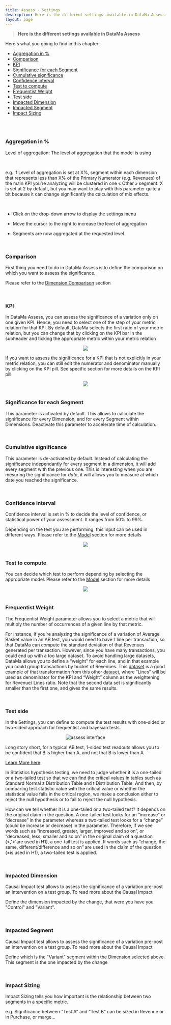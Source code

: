 ```yaml
---
title: Assess - Settings
description: Here is the different settings available in DataMa Assess
layout: page
---
```



> **Here is the different settings available in DataMa Assess**


Here's what you going to find in this chapter:
- [Aggregation in %](#aggregation-in)
- [Comparison](#comparison)
- [KPI](#kpi)
- [Significance for each Segment](#significance-for-each-segment)
- [Cumulative significance](#cumulative-significance)
- [Confidence interval](#confidence-interval)
- [Test to compute](#test-to-compute)
- [Frequentist Weight](#frequentist-weight)
- [Test side](#test-side)
- [Impacted Dimension](#impacted-dimension)
- [Impacted Segment](#impacted-segment)
- [Impact Sizing](#impact-sizing)



<br>
<br>

### <b>Aggregation in %</b>

Level of aggregation: The level of aggregation that the model is using 

<br>

e.g. if Level of aggregation is set at X%, segment within each dimension that represents less than X% of the Primary Numerator (e.g. Revenues) of the main KPI you’re analyzing will be clustered in one « Other » segment. X is set at 2 by default, but you may want to play with this parameter quite a bit because it can change significantly the calculation of mix effects.

<br>

- Click on the drop-down arrow to display the settings menu

- Move the cursor to the right to increase the level of aggregation

- Segments are now aggregated at the requested level

<br>

### <b>Comparison</b>

First thing you need to do in DataMa Assess is to define the comparison on which you want to assess the significance. 

Please refer to the [Dimension Comparison]({{site.url}}/{{site.baseurl}}/core_app/new/interface/subheader/dimension_comparison.html) section

<br>

### <b>KPI</b>

In DataMa Assess, you can assess the significance of a variation only on one given KPI. Hence, you need to select one of the step of your metric relation for that KPI. By default, DataMa selects the first ratio of your metric relation, but you can change that by clicking on the KPI bar in the subheader and ticking the appropriate metric within your metric relation

<center><img src="{{site.url}}/{{site.baseurl}}/core_app/new/assess/images/assess_settingsKPI.png"/></center>


If you want to assess the significance for a KPI that is not explicitly in your metric relation, you can still edit the numerator and denominator manually by clicking on the KPI pill. See specific section for more details on the KPI pill

<center><img src="{{site.url}}/{{site.baseurl}}/core_app/new/assess/images/assess_settingsKPI2.png"/></center>

<br>

### <b>Significance for each Segment</b>

This parameter is activated by default. 
This allows to calculate the significance for every Dimension, and for every Segment within Dimensions. Deactivate this parameter to accelerate time of calculation. 

<br>


### <b>Cumulative significance</b>

This parameter is de-activated by default. 
Instead of calculating the significance independantly for every segment in a dimension, it will add every segment with the previous one. 
This is interesting when you are mesuring the significance for <i>date</i>, it will allows you to measure at which date you reached the significance. 


<br>

### <b>Confidence interval</b>

Confidence interval is set in % to decide the level of confidence, or statistical power of your assessment. It ranges from 50% to 99%. 

Depending on the test you are performing, this input can be used in different ways. Please refer to the [Model]({{site.url}}/{{site.baseurl}}/core_app/new/assess/model.html) section for more details

<center><img src="{{site.url}}/{{site.baseurl}}/core_app/new/assess/images/assess_settingsConfidenceInterval.png"/></center>

<br>

### <b>Test to compute</b>

You can decide which test  to perform depending by selecting the appropriate model. Please refer to the [Model]({{site.url}}/{{site.baseurl}}/core_app/new/assess/model.html) section for more details

<center><img src="{{site.url}}/{{site.baseurl}}/core_app/new/assess/images/assess_settingsTestCompute.png"/></center>

<br>


### <b>Frequentist Weight</b>

The Frequentist Weight parameter allows you to select a metric that will multiply the number of occurrences of a given line by that metric. 

For instance, if you’re analyzing the significance of a variation of Average Basket value in an AB test, you would need to have 1 line per transaction, so that DataMa can compute the standard deviation of that Revenues generated per transaction. However, since you have many transactions, you could end up with a too large dataset. To avoid handling large datasets, DataMa allows you to define a “weight” for each line, and in that example you could group transactions by bucket of Revenues. This [dataset](https://docs.google.com/spreadsheets/d/1VJJ2j5ldrSfvLQatd9SAikIJX_2dhBgDCjkdX_oUgB4/edit#gid=1483851606) is a good example of that transformation from this other [dataset](https://docs.google.com/spreadsheets/d/1VJJ2j5ldrSfvLQatd9SAikIJX_2dhBgDCjkdX_oUgB4/edit#gid=1115355265), where “Lines” will be used as denominator for the KPI and “Weight” column as the weightening for Revenue/ Lines ratio. Note that the second data set is significantly smaller than the first one, and gives the same results.

<br>

### <b>Test side</b>

In the Settings, you can define to compute the test results with one-sided or two-sided approach for frequentist and bayesian tests. 

<center><img src="{{site.url}}/{{site.baseurl}}/core_app/new/assess/images/assess_settingsTestSide.png" alt="assess interface" /></center>


Long story short, for a typical AB test, 1-sided test readouts allows you to be confident that B is higher than A, and not that B is lower than A


[Learn More here](https://www.nipissingu.ca/sites/default/files/One-tailed-Test-or-Two-tailed-Test.pdf):

In Statistics hypothesis testing, we need to judge whether it is a one-tailed or a two-tailed test so that we can find the critical values in tables such as Standard Normal z Distribution Table and t Distribution Table. And then, by comparing test statistic value with the critical value or whether the statistical value falls in the critical region, we make a conclusion either to reject the null hypothesis or to fail to reject the null hypothesis.

How can we tell whether it is a one-tailed or a two-tailed test? It depends on the original claim in the question. A one-tailed test looks for an “increase” or “decrease” in the parameter
whereas a two-tailed test looks for a “change” (could be increase or decrease) in the parameter.
Therefore, if we see words such as “increased, greater, larger, improved and so on”, or
“decreased, less, smaller and so on” in the original claim of a question (>,'<'are used in H1), a one-tail test is applied. If words such as “change, the same, different/difference and so on” are used in the claim of the question (≠is used in H1), a two-tailed test is applied.


<br>

### <b>Impacted Dimension</b>

Causal Impact test allows to assess the significance of a variation pre-post an intervention on a test group. To read more about the Causal Impact

Define the dimension impacted by the change, that were you have you "Control" and "Variant". 

<br>

### <b>Impacted Segment</b>

Causal Impact test allows to assess the significance of a variation pre-post an intervention on a test group. To read more about the Causal Impact

Define which is the "Variant" segment within the Dimension selected above. This segment is the one impacted by the change

<br>

### <b>Impact Sizing</b>

Impact Sizing tells you how important is the relationship between two segments in a specific metric. 

e.g. Significance between "Test A" and "Test B" can be sized in Revenue or in Purchase, or marge...



<br>
